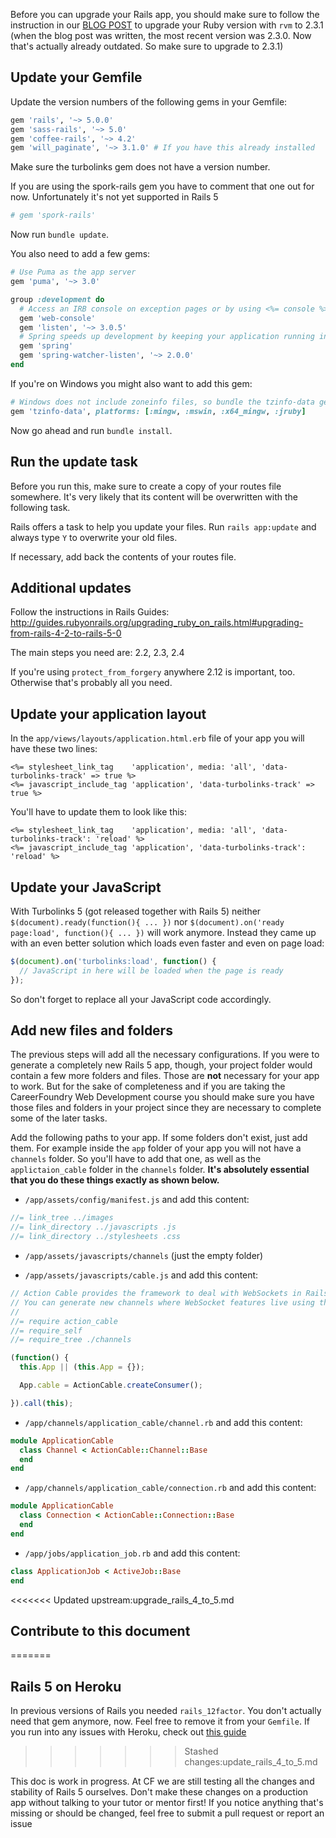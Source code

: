 Before you can upgrade your Rails app, you should make sure to follow the instruction in our [BLOG POST](http://blog.careerfoundry.com/web-development/ruby-on-rails-5-its-here-find-out-whats-new-and-how-to-upgrade) to upgrade your Ruby version with `rvm` to 2.3.1 (when the blog post was written, the most recent version was 2.3.0. Now that's actually already outdated. So make sure to upgrade to 2.3.1)

## Update your Gemfile

Update the version numbers of the following gems in your Gemfile:

```ruby
gem 'rails', '~> 5.0.0'
gem 'sass-rails', '~> 5.0'
gem 'coffee-rails', '~> 4.2'
gem 'will_paginate', '~> 3.1.0' # If you have this already installed
```

Make sure the turbolinks gem does not have a version number.

If you are using the spork-rails gem you have to comment that one out for now. Unfortunately it's not yet supported in Rails 5

```ruby
# gem 'spork-rails'
```

Now run `bundle update`.

You also need to add a few gems:

```ruby
# Use Puma as the app server
gem 'puma', '~> 3.0'

group :development do
  # Access an IRB console on exception pages or by using <%= console %> anywhere in the code.
  gem 'web-console'
  gem 'listen', '~> 3.0.5'
  # Spring speeds up development by keeping your application running in the background. Read more: https://github.com/rails/spring
  gem 'spring'
  gem 'spring-watcher-listen', '~> 2.0.0'
end
```

If you're on Windows you might also want to add this gem:

```ruby
# Windows does not include zoneinfo files, so bundle the tzinfo-data gem
gem 'tzinfo-data', platforms: [:mingw, :mswin, :x64_mingw, :jruby]
```

Now go ahead and run `bundle install`.

## Run the update task

Before you run this, make sure to create a copy of your routes file somewhere. It's very likely that its content will be overwritten with the following task.

Rails offers a task to help you update your files. Run `rails app:update` and always type `Y` to overwrite your old files.

If necessary, add back the contents of your routes file.

## Additional updates

Follow the instructions in Rails Guides: http://guides.rubyonrails.org/upgrading_ruby_on_rails.html#upgrading-from-rails-4-2-to-rails-5-0

The main steps you need are:  2.2, 2.3, 2.4

If you're using `protect_from_forgery` anywhere 2.12 is important, too. Otherwise that's probably all you need.

## Update your application layout

In the `app/views/layouts/application.html.erb` file of your app you will have these two lines:

```
<%= stylesheet_link_tag    'application', media: 'all', 'data-turbolinks-track' => true %>
<%= javascript_include_tag 'application', 'data-turbolinks-track' => true %>
```

You'll have to update them to look like this:

```
<%= stylesheet_link_tag    'application', media: 'all', 'data-turbolinks-track': 'reload' %>
<%= javascript_include_tag 'application', 'data-turbolinks-track': 'reload' %>
```

## Update your JavaScript

With Turbolinks 5 (got released together with Rails 5) neither `$(document).ready(function(){ ... })` nor `$(document).on('ready page:load', function(){ ... })` will work anymore. Instead they came up with an even better solution which loads even faster and even on page load:

```javascript
$(document).on('turbolinks:load', function() {
  // JavaScript in here will be loaded when the page is ready
});
```

So don't forget to replace all your JavaScript code accordingly.

## Add new files and folders

The previous steps will add all the necessary configurations. If you were to generate a completely new Rails 5 app, though, your project folder would contain a few more folders and files. Those are **not** necessary for your app to work. But for the sake of completeness and if you are taking the CareerFoundry Web Development course you should make sure you have those files and folders in your project since they are necessary to complete some of the later tasks.

Add the following paths to your app. If some folders don't exist, just add them. For example inside the `app` folder of your app you will not have a `channels` folder. So you'll have to add that one, as well as the `applictaion_cable` folder in the `channels` folder. **It's absolutely essential that you do these things exactly as shown below.**

- `/app/assets/config/manifest.js` and add this content:

```javascript
//= link_tree ../images
//= link_directory ../javascripts .js
//= link_directory ../stylesheets .css
```

- `/app/assets/javascripts/channels` (just the empty folder)

- `/app/assets/javascripts/cable.js` and add this content:

```javascript
// Action Cable provides the framework to deal with WebSockets in Rails.
// You can generate new channels where WebSocket features live using the rails generate channel command.
//
//= require action_cable
//= require_self
//= require_tree ./channels

(function() {
  this.App || (this.App = {});

  App.cable = ActionCable.createConsumer();

}).call(this);
```

- `/app/channels/application_cable/channel.rb` and add this content:

```ruby
module ApplicationCable
  class Channel < ActionCable::Channel::Base
  end
end
```

- `/app/channels/application_cable/connection.rb` and add this content:

```ruby
module ApplicationCable
  class Connection < ActionCable::Connection::Base
  end
end
```

- `/app/jobs/application_job.rb` and add this content:

```ruby
class ApplicationJob < ActiveJob::Base
end
```

<<<<<<< Updated upstream:upgrade_rails_4_to_5.md
## Contribute to this document
=======
## Rails 5 on Heroku

In previous versions of Rails you needed `rails_12factor`. You don't actually need that gem anymore, now. Feel free to remove it from your `Gemfile`. If you run into any issues with Heroku, check out [this guide](https://devcenter.heroku.com/articles/getting-started-with-rails5)

>>>>>>> Stashed changes:update_rails_4_to_5.md

This doc is work in progress. At CF we are still testing all the changes and stability of Rails 5 ourselves. Don't make these changes on a production app without talking to your tutor or mentor first! If you notice anything that's missing or should be changed, feel free to submit a pull request or report an issue
